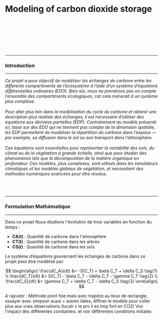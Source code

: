 # Modeling of carbon dioxide storage
<br><br/>
<br><br/>
<br><br/>
***
### **Introduction**
***
_Ce projet a pour objectif de modéliser les échanges de carbone entre les différents compartiments de l’écosystème à l’aide d’un système d’équations différentielles ordinaires (EDO). Bien sûr, nous ne prendrons pas en compte l’ensemble des compartiments écologiques, car cela mènerait à un système plus complexe.
<br><br/>
Pour aller plus loin dans la modélisation du cycle du carbone et obtenir une description plus réaliste des échanges, il est nécessaire d’utiliser des équations aux dérivées partielles (EDP). Contrairement au modèle présenté ici, basé sur des EDO qui ne tiennent pas compte de la dimension spatiale, les EDP permettent de modéliser la répartition du carbone dans l’espace — par exemple, sa diffusion dans le sol ou son transport dans l’atmosphère.
<br><br/>
Ces équations sont essentielles pour représenter la variabilité des sols, du climat ou de la végétation à grande échelle, ainsi que pour étudier des phénomènes tels que la décomposition de la matière organique en profondeur. Ces modèles, plus complexes, sont utilisés dans les simulateurs climatiques et les modèles globaux de végétation, et nécessitent des méthodes numériques avancées pour être résolus._
<br><br/>
<br><br/>
***
### **Formulation Mathématique**
***
Dans ce projet Nous étudions l'évolution de trois variables en fonction du temps :

- **CA(t)** : Quantité de carbone dans l'atmosphère  
- **CT(t)** : Quantité de carbone dans les arbres  
- **CS(t)** : Quantité de carbone dans les sols  

Le système d’équations gouvernant les échanges de carbone dans ce projet peut être modélisé par:

$$
\begin{align}
\frac{dC_A}{dt} &= -S(C_T) + \beta C_T + \delta C_S \tag{1} \\
\frac{dC_T}{dt} &= S(C_T) - \beta C_T - \delta C_T - \gamma C_T \tag{2} \\
\frac{dC_S}{dt} &= \gamma C_T + \delta C_T - \delta C_S \tag{3}
\end{align}
$$






A rajouter :
Méthode point fixe mais avec trapèze au lieux de rectangle, essayer avec simpson aussi + autres idées,
Affiner le modèle pour coller plus aux vrais observations (lucah c le pro il es trop fort en CO2)
Voir l'impact des différentes constantes, et voir différentes conditions initiales
